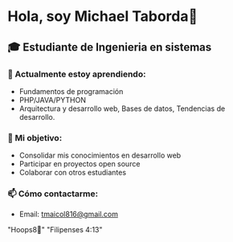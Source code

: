 # Hola, soy Michael Taborda👻

## 🎓 Estudiante de Ingenieria en sistemas

### 🌱 Actualmente estoy aprendiendo:
- Fundamentos de programación
- PHP/JAVA/PYTHON
- Arquitectura y desarrollo web, Bases de datos, Tendencias de desarrollo.

### 🚀 Mi objetivo:
- Consolidar mis conocimientos en desarrollo web
- Participar en proyectos open source
- Colaborar con otros estudiantes

### 📫 Cómo contactarme:
- Email: tmaicol816@gmail.com

"Hoops8🏀"
"Filipenses 4:13"
